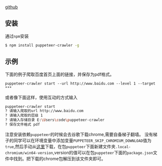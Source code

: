 [github](https://github.com/yangnianbing/puppeteer-crawler)

安装
------
通过`npm`安装

```bash
$ npm install puppeteer-crawler -g
```  

示例
------
下面的例子爬取百度首页上面的链接，并保存为pdf格式。
```
puppeteer-crawler start --url http://www.baidu.com --level 1 --target ***
```
或者像下面这样，使用互动的方式输入
```bash
puppeteer-crawler start
? 请输入爬取的url http://www.baidu.com
? 请输入爬取的层级 1
? 请输入存储目录 E:\Users\code\puppeteer-crawler
? 保存文件格式 pdf
```

注意安装依赖`puppeteer`的时候会去谷歌下载chrome,需要自备梯子翻墙。
没有梯子的同学可以在环境变量中添加变量`PUPPETEER_SKIP_CHROMIUM_DOWNLOAD`值为`true`,然后手动从[这里](http://download.csdn.net/download/yangnianbing110/10049057)下载，在包`puppeteer`下面新建文件夹`.local-chromium/win64-version`,version的值可以在包`puppeteer`下面的`package.json`文件中找到。把下载的chrome包解压到该文件夹即可。



